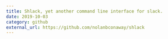 ```yaml
---
title: Shlack, yet another command line interface for slack.
date: 2019-10-03
category: github
external_url: https://github.com/nolanbconaway/shlack
---
```


